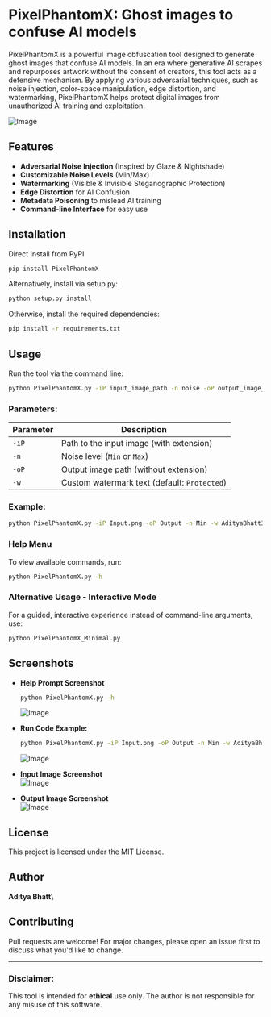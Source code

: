 # PixelPhantomX: Ghost images to confuse AI models

PixelPhantomX is a powerful image obfuscation tool designed to generate ghost images that confuse AI models. In an era where generative AI scrapes and repurposes artwork without the consent of creators, this tool acts as a defensive mechanism. By applying various adversarial techniques, such as noise injection, color-space manipulation, edge distortion, and watermarking, PixelPhantomX helps protect digital images from unauthorized AI training and exploitation.

![Image](https://github.com/user-attachments/assets/d94c29e8-b2ca-40c6-92d7-fc1b51f745a1) <br/>

## Features

- **Adversarial Noise Injection** (Inspired by Glaze & Nightshade)
- **Customizable Noise Levels** (Min/Max)
- **Watermarking** (Visible & Invisible Steganographic Protection)
- **Edge Distortion** for AI Confusion
- **Metadata Poisoning** to mislead AI training
- **Command-line Interface** for easy use

## Installation

Direct Install from PyPI

```sh
pip install PixelPhantomX
```

Alternatively, install via setup.py:

```sh
python setup.py install
```

Otherwise, install the required dependencies:

```sh
pip install -r requirements.txt
```

## Usage

Run the tool via the command line:

```sh
python PixelPhantomX.py -iP input_image_path -n noise -oP output_image_path -w watermark_text
```

### Parameters:

| Parameter | Description                                  |
| --------- | -------------------------------------------- |
| `-iP`     | Path to the input image (with extension)     |
| `-n`      | Noise level (`Min` or `Max`)                 |
| `-oP`     | Output image path (without extension)        |
| `-w`      | Custom watermark text (default: `Protected`) |

### Example:

```sh
python PixelPhantomX.py -iP Input.png -oP Output -n Min -w AdityaBhatt3010
```

### Help Menu

To view available commands, run:

```sh
python PixelPhantomX.py -h
```

### Alternative Usage - Interactive Mode

For a guided, interactive experience instead of command-line arguments, use:

```sh
python PixelPhantomX_Minimal.py
```

## Screenshots

- **Help Prompt Screenshot**
  ```sh
  python PixelPhantomX.py -h
  ```
  ![Image](https://github.com/user-attachments/assets/8548e5ff-8d03-4668-adfe-694826f4420f) <br/>


- **Run Code Example:**
  ```sh
  python PixelPhantomX.py -iP Input.png -oP Output -n Min -w AdityaBhatt3010
  ```
  ![Image](https://github.com/user-attachments/assets/5e2be7b1-f71a-4dbc-bab0-cc435611deb9) <br/>


- **Input Image Screenshot**
  <br/> ![Image](https://github.com/user-attachments/assets/f553dd8a-33dc-4db4-a4bb-f61362a6adb9) <br/>

- **Output Image Screenshot**
  <br/> ![Image](https://github.com/user-attachments/assets/98a3ee41-467d-41cf-998b-a58d50396a31) <br/>

## License

This project is licensed under the MIT License.

## Author

**Aditya Bhatt**\

## Contributing

Pull requests are welcome! For major changes, please open an issue first to discuss what you'd like to change.

---

### Disclaimer:

This tool is intended for **ethical** use only. The author is not responsible for any misuse of this software.


